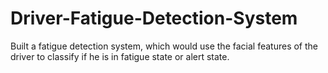 # Driver-Fatigue-Detection-System
Built a fatigue detection system, which would use the facial features of the driver to classify if he is in fatigue state or alert state.
